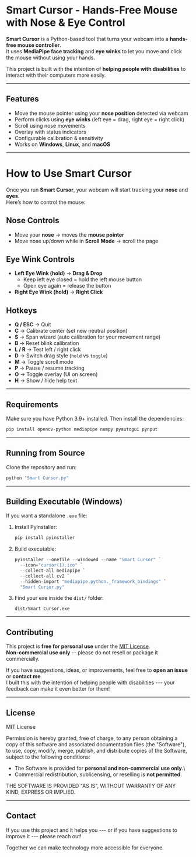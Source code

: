 # Smart Cursor - Hands-Free Mouse with Nose & Eye Control

**Smart Cursor** is a Python-based tool that turns your webcam into a
**hands-free mouse controller**.\
It uses **MediaPipe face tracking** and **eye winks** to let you move
and click the mouse without using your hands.

This project is built with the intention of **helping people
with disabilities** to interact with their computers more easily.

------------------------------------------------------------------------

##  Features

-   Move the mouse pointer using your **nose position** detected via
    webcam
-   Perform clicks using **eye winks** (left eye = drag, right eye =
    right click)
-   Scroll using nose movements
-   Overlay with status indicators
-   Configurable calibration & sensitivity
-   Works on **Windows**, **Linux**, and **macOS**

------------------------------------------------------------------------
#  How to Use Smart Cursor

Once you run **Smart Cursor**, your webcam will start tracking your **nose** and **eyes**.  
Here’s how to control the mouse:

##  Nose Controls
- Move your **nose** → moves the **mouse pointer**
- Move nose up/down while in **Scroll Mode** → scroll the page

##  Eye Wink Controls
- **Left Eye Wink (hold)** → **Drag & Drop**
  - Keep left eye closed = hold the left mouse button
  - Open eye again = release the button
- **Right Eye Wink (hold)** → **Right Click**

##  Hotkeys
- **Q / ESC** → Quit
- **C** → Calibrate center (set new neutral position)
- **S** → Span wizard (auto calibration for your movement range)
- **B** → Reset blink calibration
- **L / R** → Test left / right click
- **D** → Switch drag style (`hold` vs `toggle`)
- **M** → Toggle scroll mode
- **P** → Pause / resume tracking
- **O** → Toggle overlay (UI on screen)
- **H** → Show / hide help text


------------------------------------------------------------------------

##  Requirements

Make sure you have Python 3.9+ installed. Then install the dependencies:

``` bash
pip install opencv-python mediapipe numpy pyautogui pynput
```

------------------------------------------------------------------------

##  Running from Source

Clone the repository and run:

``` bash
python "Smart Cursor.py"
```

------------------------------------------------------------------------

##  Building Executable (Windows)

If you want a standalone `.exe` file:

1.  Install PyInstaller:

    ``` bash
    pip install pyinstaller
    ```

2.  Build executable:

    ``` powershell
    pyinstaller --onefile --windowed --name "Smart Cursor" `
      --icon="cursor(1).ico" `
      --collect-all mediapipe `
      --collect-all cv2 `
      --hidden-import "mediapipe.python._framework_bindings" `
      "Smart Cursor.py"
    ```

3.  Find your exe inside the `dist/` folder:

        dist/Smart Cursor.exe

------------------------------------------------------------------------

##  Contributing

This project is **free for personal use** under the [MIT
License](LICENSE).\
 **Non-commercial use only** -- please do not resell or package it
commercially.

If you have suggestions, ideas, or improvements, feel free to **open an
issue** or **contact me**.\
I built this with the intention of helping people with disabilities ---
your feedback can make it even better for them! 

------------------------------------------------------------------------

##  License

MIT License

Permission is hereby granted, free of charge, to any person obtaining a
copy of this software and associated documentation files (the
"Software"), to use, copy, modify, merge, publish, and distribute copies
of the Software, subject to the following conditions:

-   The Software is provided for **personal and non-commercial use
    only**.\
-   Commercial redistribution, sublicensing, or reselling is **not
    permitted**.

THE SOFTWARE IS PROVIDED "AS IS", WITHOUT WARRANTY OF ANY KIND, EXPRESS
OR IMPLIED.

------------------------------------------------------------------------

##  Contact

If you use this project and it helps you --- or if you have suggestions
to improve it --- please reach out!

Together we can make technology more accessible for everyone. 

